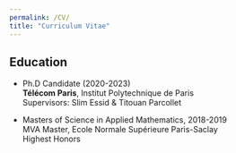```yaml
---
permalink: /CV/
title: "Curriculum Vitae"
---
```

## Education

* Ph.D Candidate (2020-2023)<br />
**Télécom Paris**, Institut Polytechnique de Paris <br />
Supervisors: Slim Essid & Titouan Parcollet


* Masters of Science in Applied Mathematics, 2018-2019  <br />
MVA Master, Ecole Normale Supérieure Paris-Saclay  <br />
Highest Honors
